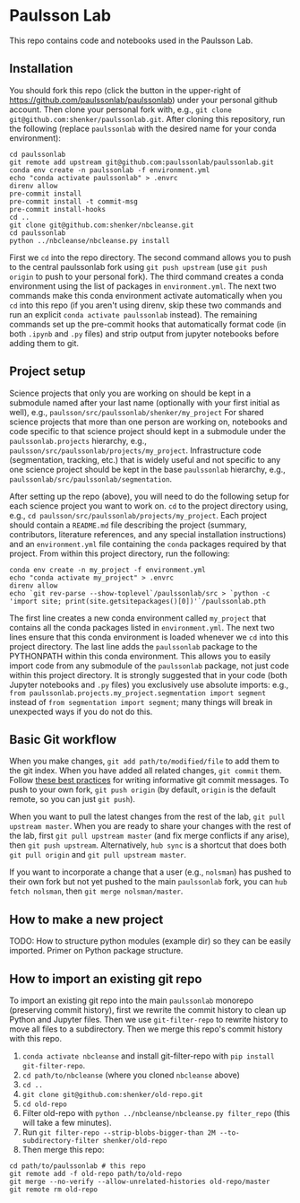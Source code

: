 # Paulsson Lab
This repo contains code and notebooks used in the Paulsson Lab.

## Installation
You should fork this repo (click the button in the upper-right of https://github.com/paulssonlab/paulssonlab) under your personal github account. Then clone your personal fork with, e.g., `git clone git@github.com:shenker/paulssonlab.git`. After cloning this repository, run the following (replace `paulssonlab` with the desired name for your conda environment):
```
cd paulssonlab
git remote add upstream git@github.com:paulssonlab/paulssonlab.git
conda env create -n paulssonlab -f environment.yml
echo "conda activate paulssonlab" > .envrc
direnv allow
pre-commit install
pre-commit install -t commit-msg
pre-commit install-hooks
cd ..
git clone git@github.com:shenker/nbcleanse.git
cd paulssonlab
python ../nbcleanse/nbcleanse.py install
```

First we `cd` into the repo directory. The second command allows you to push to the central paulssonlab fork using `git push upstream` (use `git push origin` to push to your personal fork). The third command creates a conda environment using the list of packages in `environment.yml`. The next two commands make this conda environment activate automatically when you `cd` into this repo (if you aren't using direnv, skip these two commands and run an explicit `conda activate paulssonlab` instead). The remaining commands set up the pre-commit hooks that automatically format code (in both `.ipynb` and `.py` files) and strip output from jupyter notebooks before adding them to git.

## Project setup
Science projects that only you are working on should be kept in a submodule named after your last name (optionally with your first initial as well), e.g., `paulsson/src/paulssonlab/shenker/my_project` For shared science projects that more than one person are working on, notebooks and code specific to that science project should kept in a submodule under the `paulssonlab.projects` hierarchy, e.g., `paulsson/src/paulssonlab/projects/my_project`. Infrastructure code (segmentation, tracking, etc.) that is widely useful and not specific to any one science project should be kept in the base `paulssonlab` hierarchy, e.g., `paulssonlab/src/paulssonlab/segmentation`.

After setting up the repo (above), you will need to do the following setup for each science project you want to work on. `cd` to the project directory using, e.g., `cd paulsson/src/paulssonlab/projects/my_project`. Each project should contain a `README.md` file describing the project (summary, contributors, literature references, and any special installation instructions) and an `environment.yml` file containing the `conda` packages required by that project. From within this project directory, run the following:
```
conda env create -n my_project -f environment.yml
echo "conda activate my_project" > .envrc
direnv allow
echo `git rev-parse --show-toplevel`/paulssonlab/src > `python -c 'import site; print(site.getsitepackages()[0])'`/paulssonlab.pth
```

The first line creates a new conda environment called `my_project` that contains all the conda packages listed in `environment.yml`. The next two lines ensure that this conda environment is loaded whenever we `cd` into this project directory. The last line adds the `paulssonlab` package to the PYTHONPATH within this conda environment. This allows you to easily import code from any submodule of the `paulssonlab` package, not just code within this project directory. It is strongly suggested that in your code (both Jupyter notebooks and `.py` files) you exclusively use absolute imports: e.g., `from paulssonlab.projects.my_project.segmentation import segment` instead of `from segmentation import segment`; many things will break in unexpected ways if you do not do this.

## Basic Git workflow
When you make changes, `git add path/to/modified/file` to add them to the git index. When you have added all related changes, `git commit` them. Follow [these best practices](https://chris.beams.io/posts/git-commit/) for writing informative git commit messages. To push to your own fork, `git push origin` (by default, `origin` is the default remote, so you can just `git push`).

When you want to pull the latest changes from the rest of the lab, `git pull upstream master`. When you are ready to share your changes with the rest of the lab, first `git pull upstream master` (and fix merge conflicts if any arise), then `git push upstream`. Alternatively, `hub sync` is a shortcut that does both `git pull origin` and `git pull upstream master`.

If you want to incorporate a change that a user (e.g., `nolsman`) has pushed to their own fork but not yet pushed to the main `paulssonlab` fork, you can `hub fetch nolsman`, then `git merge nolsman/master`.

## How to make a new project
TODO: How to structure python modules (example dir) so they can be easily imported. Primer on Python package structure.

## How to import an existing git repo
To import an existing git repo into the main `paulssonlab` monorepo (preserving commit history), first we rewrite the commit history to clean up Python and Jupyter files. Then we use `git-filter-repo` to rewrite history to move all files to a subdirectory. Then we merge this repo's commit history with this repo.
1. `conda activate nbcleanse` and install git-filter-repo with `pip install git-filter-repo`.
2. `cd path/to/nbcleanse` (where you cloned `nbcleanse` above)
3. `cd ..`
4. `git clone git@github.com:shenker/old-repo.git`
5. `cd old-repo`
6. Filter old-repo with `python ../nbcleanse/nbcleanse.py filter_repo` (this will take a few minutes).
7. Run `git filter-repo --strip-blobs-bigger-than 2M --to-subdirectory-filter shenker/old-repo`
8. Then merge this repo:
```
cd path/to/paulssonlab # this repo
git remote add -f old-repo path/to/old-repo
git merge --no-verify --allow-unrelated-histories old-repo/master
git remote rm old-repo
```
